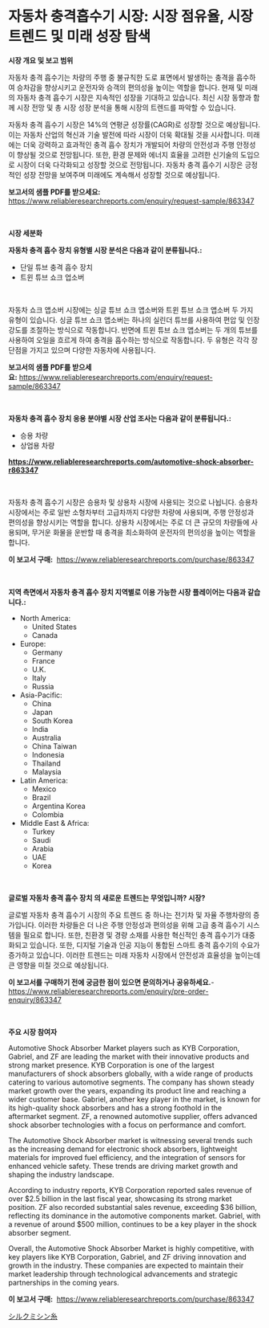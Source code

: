 <p><h1>자동차 충격흡수기 시장: 시장 점유율, 시장 트렌드 및 미래 성장 탐색</h1></p><p><strong>시장 개요 및 보고 범위</strong></p>
<p><p>자동차 충격 흡수기는 차량의 주행 중 불규칙한 도로 표면에서 발생하는 충격을 흡수하여 승차감을 향상시키고 운전자와 승객의 편의성을 높이는 역할을 합니다. 현재 및 미래의 자동차 충격 흡수기 시장은 지속적인 성장을 기대하고 있습니다. 최신 시장 동향과 함께 시장 전망 및 총 시장 성장 분석을 통해 시장의 트렌드를 파악할 수 있습니다. </p><p>자동차 충격 흡수기 시장은 14%의 연평균 성장률(CAGR)로 성장할 것으로 예상됩니다. 이는 자동차 산업의 혁신과 기술 발전에 따라 시장이 더욱 확대될 것을 시사합니다. 미래에는 더욱 강력하고 효과적인 충격 흡수 장치가 개발되어 차량의 안전성과 주행 안정성이 향상될 것으로 전망됩니다. 또한, 환경 문제와 에너지 효율을 고려한 신기술의 도입으로 시장이 더욱 다각화되고 성장할 것으로 전망됩니다. 자동차 충격 흡수기 시장은 긍정적인 성장 전망을 보여주며 미래에도 계속해서 성장할 것으로 예상됩니다.</p></p>
<p><strong>보고서의 샘플 PDF를 받으세요:</strong> <a href="https://www.reliableresearchreports.com/enquiry/request-sample/863347">https://www.reliableresearchreports.com/enquiry/request-sample/863347</a></p>
<p>&nbsp;</p>
<p><strong>시장 세분화</strong></p>
<p><strong>자동차 충격 흡수 장치 유형별 시장 분석은 다음과 같이 분류됩니다.:</strong></p>
<p><ul><li>단일 튜브 충격 흡수 장치</li><li>트윈 튜브 쇼크 업소버</li></ul></p>
<p>&nbsp;</p>
<p><p>자동차 쇼크 앱소버 시장에는 싱글 튜브 쇼크 앱소버와 트윈 튜브 쇼크 앱소버 두 가지 유형이 있습니다. 싱글 튜브 쇼크 앱소버는 하나의 실린더 튜브를 사용하여 편압 및 인장 강도를 조절하는 방식으로 작동합니다. 반면에 트윈 튜브 쇼크 앱소버는 두 개의 튜브를 사용하여 오일을 흐르게 하여 충격을 흡수하는 방식으로 작동합니다. 두 유형은 각각 장단점을 가지고 있으며 다양한 자동차에 사용됩니다.</p></p>
<p><strong>보고서의 샘플 PDF를 받으세요:</strong>&nbsp;<a href="https://www.reliableresearchreports.com/enquiry/request-sample/863347">https://www.reliableresearchreports.com/enquiry/request-sample/863347</a></p>
<p>&nbsp;</p>
<p><strong> 자동차 충격 흡수 장치 응용 분야별 시장 산업 조사는 다음과 같이 분류됩니다.:</strong></p>
<p><ul><li>승용 차량</li><li>상업용 차량</li></ul></p>
<p><strong><a href="https://www.reliableresearchreports.com/automotive-shock-absorber-r863347">https://www.reliableresearchreports.com/automotive-shock-absorber-r863347</a></strong></p>
<p>&nbsp;</p>
<p><p>자동차 충격 흡수기 시장은 승용차 및 상용차 시장에 사용되는 것으로 나뉩니다. 승용차 시장에서는 주로 일반 소형차부터 고급차까지 다양한 차량에 사용되며, 주행 안정성과 편의성을 향상시키는 역할을 합니다. 상용차 시장에서는 주로 더 큰 규모의 차량들에 사용되며, 무거운 화물을 운반할 때 충격을 최소화하여 운전자의 편의성을 높이는 역할을 합니다.</p></p>
<p><strong>이 보고서 구매:</strong>&nbsp; <a href="https://www.reliableresearchreports.com/purchase/863347">https://www.reliableresearchreports.com/purchase/863347</a></p>
<p>&nbsp;</p>
<p><strong>지역 측면에서 자동차 충격 흡수 장치 지역별로 이용 가능한 시장 플레이어는 다음과 같습니다.:</strong></p>
<p><ul>
    <li>
        North America:
        <ul>
            <li>United States</li>
            <li>Canada</li>
        </ul>
    </li>
    <li>
        Europe:
        <ul>
            <li>Germany</li>
            <li>France</li>
            <li>U.K.</li>
            <li>Italy</li>
            <li>Russia</li>
        </ul>
    </li>
    <li>
        Asia-Pacific:
        <ul>
            <li>China</li>
            <li>Japan</li>
            <li>South Korea</li>
            <li>India</li>
            <li>Australia</li>
            <li>China Taiwan</li>
            <li>Indonesia</li>
            <li>Thailand</li>
            <li>Malaysia</li>
        </ul>
    </li>
    <li>
        Latin America:
        <ul>
            <li>Mexico</li>
            <li>Brazil</li>
            <li>Argentina Korea</li>
            <li>Colombia</li>
        </ul>
    </li>
    <li>
        Middle East & Africa:
        <ul>
            <li>Turkey</li>
            <li>Saudi</li>
            <li>Arabia</li>
            <li>UAE</li>
            <li>Korea</li>
        </ul>
    </li>
    </ul></p>
<p>&nbsp;</p>
<p><strong>글로벌 자동차 충격 흡수 장치 의 새로운 트렌드는 무엇입니까? 시장?</strong></p>
<p><p>글로벌 자동차 충격 흡수기 시장의 주요 트렌드 중 하나는 전기차 및 자율 주행차량의 증가입니다. 이러한 차량들은 더 나은 주행 안정성과 편의성을 위해 고급 충격 흡수기 시스템을 필요로 합니다. 또한, 친환경 및 경량 소재를 사용한 혁신적인 충격 흡수기가 대중화되고 있습니다. 또한, 디지털 기술과 인공 지능이 통합된 스마트 충격 흡수기의 수요가 증가하고 있습니다. 이러한 트렌드는 미래 자동차 시장에서 안전성과 효율성을 높이는데 큰 영향을 미칠 것으로 예상됩니다.</p></p>
<p><strong>이 보고서를 구매하기 전에 궁금한 점이 있으면 문의하거나 공유하세요.</strong>- <a href="https://www.reliableresearchreports.com/enquiry/pre-order-enquiry/863347">https://www.reliableresearchreports.com/enquiry/pre-order-enquiry/863347</a></p>
<p>&nbsp;</p>
<p><strong>주요 시장 참여자</strong></p>
<p><p>Automotive Shock Absorber Market players such as KYB Corporation, Gabriel, and ZF are leading the market with their innovative products and strong market presence. KYB Corporation is one of the largest manufacturers of shock absorbers globally, with a wide range of products catering to various automotive segments. The company has shown steady market growth over the years, expanding its product line and reaching a wider customer base. Gabriel, another key player in the market, is known for its high-quality shock absorbers and has a strong foothold in the aftermarket segment. ZF, a renowned automotive supplier, offers advanced shock absorber technologies with a focus on performance and comfort.</p><p>The Automotive Shock Absorber market is witnessing several trends such as the increasing demand for electronic shock absorbers, lightweight materials for improved fuel efficiency, and the integration of sensors for enhanced vehicle safety. These trends are driving market growth and shaping the industry landscape.</p><p>According to industry reports, KYB Corporation reported sales revenue of over $2.5 billion in the last fiscal year, showcasing its strong market position. ZF also recorded substantial sales revenue, exceeding $36 billion, reflecting its dominance in the automotive components market. Gabriel, with a revenue of around $500 million, continues to be a key player in the shock absorber segment.</p><p>Overall, the Automotive Shock Absorber Market is highly competitive, with key players like KYB Corporation, Gabriel, and ZF driving innovation and growth in the industry. These companies are expected to maintain their market leadership through technological advancements and strategic partnerships in the coming years.</p></p>
<p><strong>이 보고서 구매:</strong>&nbsp;&nbsp;<a href="https://www.reliableresearchreports.com/purchase/863347">https://www.reliableresearchreports.com/purchase/863347</a></p>
<p><p><a href="https://github.com/ksxzwxabcuynh011/Market-Research-Report-List-1/blob/main/794331218686.md">シルクミシン糸</a></p></p>